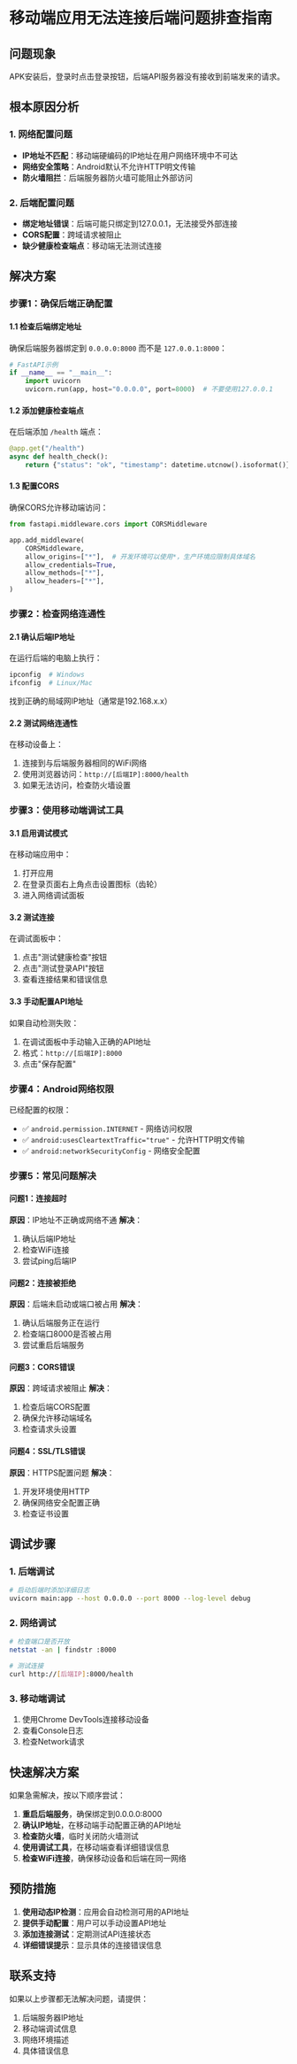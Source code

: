 # 移动端应用无法连接后端问题排查指南

## 问题现象
APK安装后，登录时点击登录按钮，后端API服务器没有接收到前端发来的请求。

## 根本原因分析

### 1. 网络配置问题
- **IP地址不匹配**：移动端硬编码的IP地址在用户网络环境中不可达
- **网络安全策略**：Android默认不允许HTTP明文传输
- **防火墙阻拦**：后端服务器防火墙可能阻止外部访问

### 2. 后端配置问题
- **绑定地址错误**：后端可能只绑定到127.0.0.1，无法接受外部连接
- **CORS配置**：跨域请求被阻止
- **缺少健康检查端点**：移动端无法测试连接

## 解决方案

### 步骤1：确保后端正确配置

#### 1.1 检查后端绑定地址
确保后端服务器绑定到 `0.0.0.0:8000` 而不是 `127.0.0.1:8000`：

```python
# FastAPI示例
if __name__ == "__main__":
    import uvicorn
    uvicorn.run(app, host="0.0.0.0", port=8000)  # 不要使用127.0.0.1
```

#### 1.2 添加健康检查端点
在后端添加 `/health` 端点：

```python
@app.get("/health")
async def health_check():
    return {"status": "ok", "timestamp": datetime.utcnow().isoformat()}
```

#### 1.3 配置CORS
确保CORS允许移动端访问：

```python
from fastapi.middleware.cors import CORSMiddleware

app.add_middleware(
    CORSMiddleware,
    allow_origins=["*"],  # 开发环境可以使用*，生产环境应限制具体域名
    allow_credentials=True,
    allow_methods=["*"],
    allow_headers=["*"],
)
```

### 步骤2：检查网络连通性

#### 2.1 确认后端IP地址
在运行后端的电脑上执行：
```bash
ipconfig  # Windows
ifconfig  # Linux/Mac
```
找到正确的局域网IP地址（通常是192.168.x.x）

#### 2.2 测试网络连通性
在移动设备上：
1. 连接到与后端服务器相同的WiFi网络
2. 使用浏览器访问：`http://[后端IP]:8000/health`
3. 如果无法访问，检查防火墙设置

### 步骤3：使用移动端调试工具

#### 3.1 启用调试模式
在移动端应用中：
1. 打开应用
2. 在登录页面右上角点击设置图标（齿轮）
3. 进入网络调试面板

#### 3.2 测试连接
在调试面板中：
1. 点击"测试健康检查"按钮
2. 点击"测试登录API"按钮
3. 查看连接结果和错误信息

#### 3.3 手动配置API地址
如果自动检测失败：
1. 在调试面板中手动输入正确的API地址
2. 格式：`http://[后端IP]:8000`
3. 点击"保存配置"

### 步骤4：Android网络权限

已经配置的权限：
- ✅ `android.permission.INTERNET` - 网络访问权限
- ✅ `android:usesCleartextTraffic="true"` - 允许HTTP明文传输
- ✅ `android:networkSecurityConfig` - 网络安全配置

### 步骤5：常见问题解决

#### 问题1：连接超时
**原因**：IP地址不正确或网络不通
**解决**：
1. 确认后端IP地址
2. 检查WiFi连接
3. 尝试ping后端IP

#### 问题2：连接被拒绝
**原因**：后端未启动或端口被占用
**解决**：
1. 确认后端服务正在运行
2. 检查端口8000是否被占用
3. 尝试重启后端服务

#### 问题3：CORS错误
**原因**：跨域请求被阻止
**解决**：
1. 检查后端CORS配置
2. 确保允许移动端域名
3. 检查请求头设置

#### 问题4：SSL/TLS错误
**原因**：HTTPS配置问题
**解决**：
1. 开发环境使用HTTP
2. 确保网络安全配置正确
3. 检查证书设置

## 调试步骤

### 1. 后端调试
```bash
# 启动后端时添加详细日志
uvicorn main:app --host 0.0.0.0 --port 8000 --log-level debug
```

### 2. 网络调试
```bash
# 检查端口是否开放
netstat -an | findstr :8000

# 测试连接
curl http://[后端IP]:8000/health
```

### 3. 移动端调试
1. 使用Chrome DevTools连接移动设备
2. 查看Console日志
3. 检查Network请求

## 快速解决方案

如果急需解决，按以下顺序尝试：

1. **重启后端服务**，确保绑定到0.0.0.0:8000
2. **确认IP地址**，在移动端手动配置正确的API地址
3. **检查防火墙**，临时关闭防火墙测试
4. **使用调试工具**，在移动端查看详细错误信息
5. **检查WiFi连接**，确保移动设备和后端在同一网络

## 预防措施

1. **使用动态IP检测**：应用会自动检测可用的API地址
2. **提供手动配置**：用户可以手动设置API地址
3. **添加连接测试**：定期测试API连接状态
4. **详细错误提示**：显示具体的连接错误信息

## 联系支持

如果以上步骤都无法解决问题，请提供：
1. 后端服务器IP地址
2. 移动端调试信息
3. 网络环境描述
4. 具体错误信息
